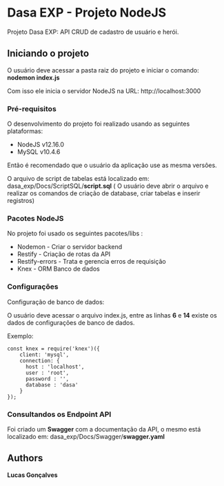 # Dasa EXP - Projeto NodeJS

Projeto Dasa EXP: API CRUD de cadastro de usuário e herói.

## Iniciando o projeto

O usuário deve acessar a pasta raiz do projeto e iniciar o comando: **nodemon index.js**

Com isso ele inicia o servidor NodeJS na URL: http://localhost:3000

### Pré-requisitos

O desenvolvimento do projeto foi realizado usando as seguintes plataformas:

- NodeJS v12.16.0
- MySQL v10.4.6

Então é recomendado que o usuário da aplicação use as mesma versôes.

O arquivo de script de tabelas está localizado em: dasa_exp/Docs/ScriptSQL/**script.sql** ( O usuário deve abrir o arquivo e realizar os comandos de criação de database, criar tabelas e inserir registros)

### Pacotes NodeJS

No projeto foi usado os seguintes pacotes/libs :

- Nodemon - Criar o servidor backend
- Restify - Criação de rotas da API
- Restify-errors - Trata e gerencia erros de requisição
- Knex - ORM Banco de dados

### Configurações

Configuração de banco de dados:

O usuário deve acessar o arquivo index.js, entre as linhas **6** e **14** existe os dados de configurações de banco de dados.

Exemplo:

```
const knex = require('knex')({
    client: 'mysql',
    connection: {
      host : 'localhost',
      user : 'root',
      password : '',
      database : 'dasa'
    }
});
```

### Consultandos os Endpoint API

Foi criado um **Swagger** com a documentação da API, o mesmo está localizado em: dasa_exp/Docs/Swagger/**swagger.yaml**


## Authors

**Lucas Gonçalves**


